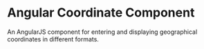 # Angular Coordinate Component
An AngularJS component for entering and displaying geographical coordinates in different formats.
